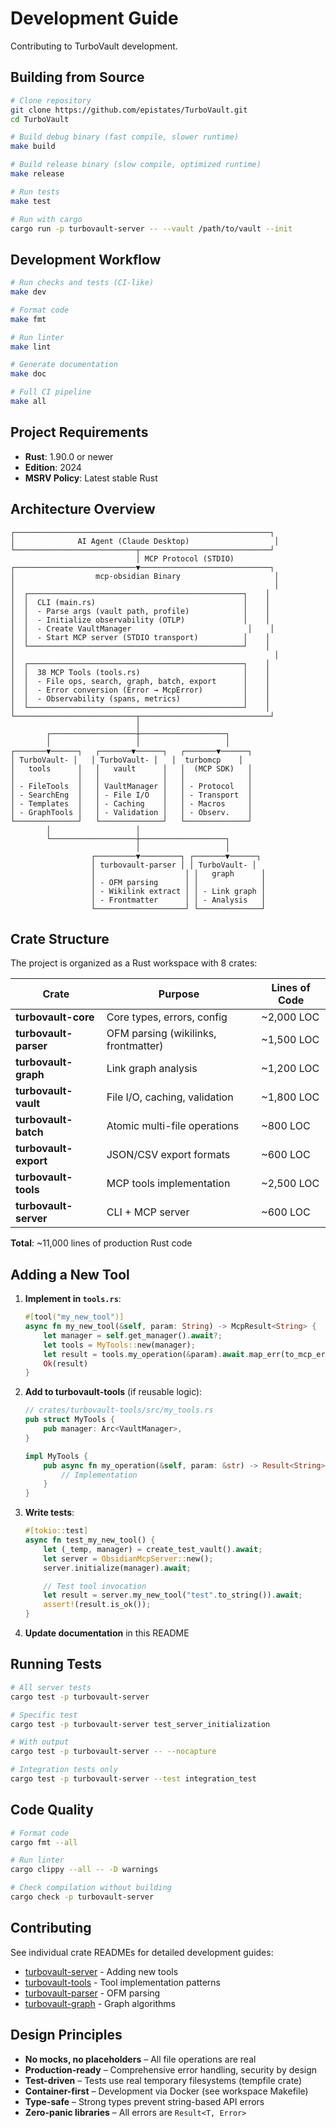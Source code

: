 # Development Guide

Contributing to TurboVault development.

## Building from Source

```bash
# Clone repository
git clone https://github.com/epistates/TurboVault.git
cd TurboVault

# Build debug binary (fast compile, slower runtime)
make build

# Build release binary (slow compile, optimized runtime)
make release

# Run tests
make test

# Run with cargo
cargo run -p turbovault-server -- --vault /path/to/vault --init
```

## Development Workflow

```bash
# Run checks and tests (CI-like)
make dev

# Format code
make fmt

# Run linter
make lint

# Generate documentation
make doc

# Full CI pipeline
make all
```

## Project Requirements

- **Rust**: 1.90.0 or newer
- **Edition**: 2024
- **MSRV Policy**: Latest stable Rust

## Architecture Overview

```
┌─────────────────────────────────────────────────────────┐
│              AI Agent (Claude Desktop)                   │
└───────────────────────────┬─────────────────────────────┘
                            │ MCP Protocol (STDIO)
┌───────────────────────────▼─────────────────────────────┐
│                  mcp-obsidian Binary                     │
│                                                          │
│  ┌────────────────────────────────────────────────┐    │
│  │  CLI (main.rs)                                 │    │
│  │  - Parse args (vault path, profile)            │    │
│  │  - Initialize observability (OTLP)             │    │
│  │  - Create VaultManager                          │    │
│  │  - Start MCP server (STDIO transport)          │    │
│  └────────────────────────────────────────────────┘    │
│                                                          │
│  ┌────────────────────────────────────────────────┐    │
│  │  38 MCP Tools (tools.rs)                       │    │
│  │  - File ops, search, graph, batch, export      │    │
│  │  - Error conversion (Error → McpError)         │    │
│  │  - Observability (spans, metrics)              │    │
│  └────────────────────────────────────────────────┘    │
└───────────────────────────┬─────────────────────────────┘
                            │
        ┌───────────────────┼───────────────────┐
        │                   │                   │
┌───────▼──────┐   ┌───────▼──────┐   ┌───────▼──────┐
│ TurboVault- │   │ TurboVault- │   │  turbomcp    │
│   tools      │   │   vault      │   │  (MCP SDK)   │
│              │   │              │   │              │
│ - FileTools  │   │ VaultManager │   │ - Protocol   │
│ - SearchEng  │   │ - File I/O   │   │ - Transport  │
│ - Templates  │   │ - Caching    │   │ - Macros     │
│ - GraphTools │   │ - Validation │   │ - Observ.    │
└──────────────┘   └──────────────┘   └──────────────┘
        │                   │
        └───────────────────┼───────────────────┐
                            │                   │
                  ┌─────────▼─────────┐ ┌───────▼──────┐
                  │ turbovault-parser │ │ TurboVault- │
                  │                    │ │   graph      │
                  │ - OFM parsing      │ │              │
                  │ - Wikilink extract │ │ - Link graph │
                  │ - Frontmatter      │ │ - Analysis   │
                  └────────────────────┘ └──────────────┘
```

## Crate Structure

The project is organized as a Rust workspace with 8 crates:

| Crate | Purpose | Lines of Code |
|-------|---------|---------------|
| **turbovault-core** | Core types, errors, config | ~2,000 LOC |
| **turbovault-parser** | OFM parsing (wikilinks, frontmatter) | ~1,500 LOC |
| **turbovault-graph** | Link graph analysis | ~1,200 LOC |
| **turbovault-vault** | File I/O, caching, validation | ~1,800 LOC |
| **turbovault-batch** | Atomic multi-file operations | ~800 LOC |
| **turbovault-export** | JSON/CSV export formats | ~600 LOC |
| **turbovault-tools** | MCP tools implementation | ~2,500 LOC |
| **turbovault-server** | CLI + MCP server | ~600 LOC |

**Total**: ~11,000 lines of production Rust code

## Adding a New Tool

1. **Implement in `tools.rs`**:

   ```rust
   #[tool("my_new_tool")]
   async fn my_new_tool(&self, param: String) -> McpResult<String> {
       let manager = self.get_manager().await?;
       let tools = MyTools::new(manager);
       let result = tools.my_operation(&param).await.map_err(to_mcp_error)?;
       Ok(result)
   }
   ```

2. **Add to turbovault-tools** (if reusable logic):

   ```rust
   // crates/turbovault-tools/src/my_tools.rs
   pub struct MyTools {
       pub manager: Arc<VaultManager>,
   }

   impl MyTools {
       pub async fn my_operation(&self, param: &str) -> Result<String> {
           // Implementation
       }
   }
   ```

3. **Write tests**:

   ```rust
   #[tokio::test]
   async fn test_my_new_tool() {
       let (_temp, manager) = create_test_vault().await;
       let server = ObsidianMcpServer::new();
       server.initialize(manager).await;

       // Test tool invocation
       let result = server.my_new_tool("test".to_string()).await;
       assert!(result.is_ok());
   }
   ```

4. **Update documentation** in this README

## Running Tests

```bash
# All server tests
cargo test -p turbovault-server

# Specific test
cargo test -p turbovault-server test_server_initialization

# With output
cargo test -p turbovault-server -- --nocapture

# Integration tests only
cargo test -p turbovault-server --test integration_test
```

## Code Quality

```bash
# Format code
cargo fmt --all

# Run linter
cargo clippy --all -- -D warnings

# Check compilation without building
cargo check -p turbovault-server
```

## Contributing

See individual crate READMEs for detailed development guides:
- [turbovault-server](crates/turbovault-server/README.md) - Adding new tools
- [turbovault-tools](crates/turbovault-tools/README.md) - Tool implementation patterns
- [turbovault-parser](crates/turbovault-parser/README.md) - OFM parsing
- [turbovault-graph](crates/turbovault-graph/README.md) - Graph algorithms

## Design Principles

- **No mocks, no placeholders** – All file operations are real
- **Production-ready** – Comprehensive error handling, security by design
- **Test-driven** – Tests use real temporary filesystems (tempfile crate)
- **Container-first** – Development via Docker (see workspace Makefile)
- **Type-safe** – Strong types prevent string-based API errors
- **Zero-panic libraries** – All errors are `Result<T, Error>`
